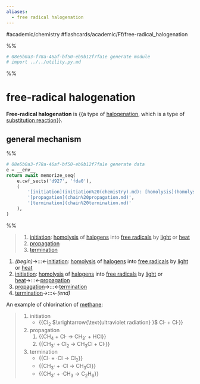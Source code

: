 ```yaml
---
aliases:
  - free radical halogenation
---
```


#academic/chemistry #flashcards/academic/Ff/free-radical_halogenation

%%
```Python
# 08e5b0a3-f78a-46af-bf50-eb9b12f7fa1e generate module
# import ../../utility.py.md
```
%%

# free-radical halogenation

__Free-radical halogenation__ is {{a type of [halogenation](halogentaion.md), which is a type of [substitution reaction](substitution%20reaction.md)}}. <!--SR:!2023-04-13,7,259-->

## general mechanism

%%
```Python
# 08e5b0a3-f78a-46af-bf50-eb9b12f7fa1e generate data
e = __env__
return await memorize_seq(
	e.cwf_sects('d927', 'fda0'),
	(
		'[initiation](initiation%20(chemistry).md): [homolysis](homolysis%20(chemistry).md) of [halogens](halogen.md) into [free radicals](free%20radical.md) by [light](light.md) or [heat](heat.md)',
		'[propagation](chain%20propagation.md)',
		'[termination](chain%20termination.md)'
	),
)
```
%%

<!--08e5b0a3-f78a-46af-bf50-eb9b12f7fa1e generate section="d927"--><!-- The following content is generated at 2023-03-25T13:43:14.281115+08:00. Any edits will be overridden! -->

> 1. [initiation](initiation%20(chemistry).md): [homolysis](homolysis%20(chemistry).md) of [halogens](halogen.md) into [free radicals](free%20radical.md) by [light](light.md) or [heat](heat.md)
> 2. [propagation](chain%20propagation.md)
> 3. [termination](chain%20termination.md)

<!--/08e5b0a3-f78a-46af-bf50-eb9b12f7fa1e-->

<!--08e5b0a3-f78a-46af-bf50-eb9b12f7fa1e generate section="fda0"--><!-- The following content is generated at 2023-03-25T13:43:14.295187+08:00. Any edits will be overridden! -->

1. _(begin)_→:::←[initiation](initiation%20(chemistry).md): [homolysis](homolysis%20(chemistry).md) of [halogens](halogen.md) into [free radicals](free%20radical.md) by [light](light.md) or [heat](heat.md) <!--SR:!2023-04-20,15,297!2023-04-23,18,299-->
2. [initiation](initiation%20(chemistry).md): [homolysis](homolysis%20(chemistry).md) of [halogens](halogen.md) into [free radicals](free%20radical.md) by [light](light.md) or [heat](heat.md)→:::←[propagation](chain%20propagation.md) <!--SR:!2023-04-23,18,299!2023-04-16,4,239-->
3. [propagation](chain%20propagation.md)→:::←[termination](chain%20termination.md) <!--SR:!2023-04-19,14,297!2023-04-23,18,299-->
4. [termination](chain%20termination.md)→:::←_(end)_ <!--SR:!2023-04-23,18,299!2023-04-23,18,299-->

<!--/08e5b0a3-f78a-46af-bf50-eb9b12f7fa1e-->

An example of chlorination of [methane](methane.md):

> 1. initiation
>     - {{Cl<sub>2</sub> $\xrightarrow{\text{ultraviolet radiation} }$ Cl· + Cl·}}
> 2. propagation
>     1. {{CH<sub>4</sub> + Cl· → CH<sub>3</sub>· + HCl}}
>     2. {{CH<sub>3</sub>· + Cl<sub>2</sub> → CH<sub>3</sub>Cl + Cl·}}
> 3. termination
>     - {{Cl· + ·Cl → Cl<sub>2</sub>}}
>     - {{CH<sub>3</sub>· + ·Cl → CH<sub>3</sub>Cl}}
>     - {{CH<sub>3</sub>· + ·CH<sub>3</sub> → C<sub>2</sub>H<sub>6</sub>}} <!--SR:!2023-05-11,262,272!2023-04-26,239,252!2023-10-17,347,252!2023-11-14,390,290!2025-05-30,789,272!2025-05-25,785,272-->
